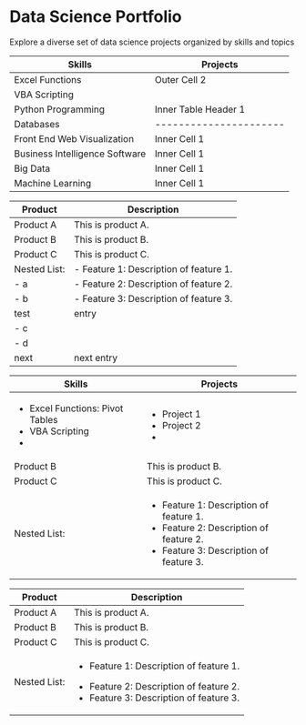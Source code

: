 # Data Science Portfolio
Explore a diverse set of data science projects organized by skills and topics

| Skills               | Projects             |
|----------------------|----------------------|
| Excel Functions         | Outer Cell 2         |
| VBA Scripting         |                      |
| Python Programming                     | Inner Table Header 1 | Inner Table Header 2 |
| Databases                     |----------------------|----------------------|
| Front End Web Visualization                     | Inner Cell 1         | Inner Cell 2         |
| Business Intelligence Software                    | Inner Cell 1         | Inner Cell 2         |
| Big Data                     | Inner Cell 1         | Inner Cell 2         |
| Machine Learning                     | Inner Cell 1         | Inner Cell 2         |

| Product       | Description                                   |
|---------------|-----------------------------------------------|
| Product A     | This is product A.                            |
| Product B     | This is product B.                            |
| Product C     | This is product C.                            |
| Nested List:  | - Feature 1: Description of feature 1.        |
- a               | - Feature 2: Description of feature 2.        |
- b               | - Feature 3: Description of feature 3.        |
| test | entry|
- c | |
- d | |
| next | next entry |


| Skills      | Projects                                             |
|---------------|----------------------------------------------------------|
|<ul><li>Excel Functions: Pivot Tables</li><li>VBA Scripting</li><li></ul>| <ul><li>Project 1</li><li>Project 2</li><li></ul>|
| Product B     | This is product B.                                       |
| Product C     | This is product C.                                       |
| Nested List:  | <ul><li>Feature 1: Description of feature 1.</li><li>Feature 2: Description of feature 2.</li><li>Feature 3: Description of feature 3.</li></ul> |

| Product       | Description                                              |
|---------------|----------------------------------------------------------|
| Product A     | This is product A.                                       |
| Product B     | This is product B.                                       |
| Product C     | This is product C.                                       |
| Nested List:  | <ul><li>Feature 1: Description of feature 1.</li></ul><ul><li>Feature 2: Description of feature 2.</li><li>Feature 3: Description of feature 3.</li></ul> |
